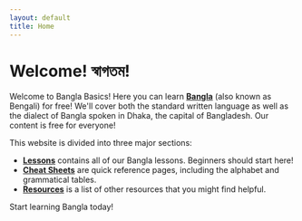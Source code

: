 ```yaml
---
layout: default
title: Home
---
```

# Welcome! স্বাগতম!
Welcome to Bangla Basics!
Here you can learn <a href="https://en.wikipedia.org/wiki/Bengali_language" target="_blank">**Bangla**</a> (also known as Bengali) for free!
We'll cover both the standard written language
as well as the dialect of Bangla spoken in Dhaka, the capital of Bangladesh.
Our content is free for everyone!

This website is divided into three major sections:
- [**Lessons**](/lessons) contains all of our Bangla lessons.
  Beginners should start here!
- [**Cheat Sheets**](/cheat-sheets) are quick reference pages, including the alphabet and grammatical tables.
- [**Resources**](/resources) is a list of other resources that you might find helpful.

Start learning Bangla today!
